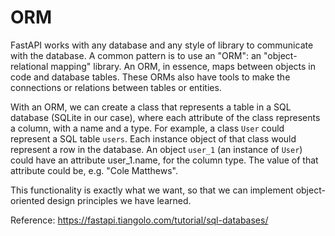 # ORM

FastAPI works with any database and any style of library to communicate with the database. A common pattern is to use an "ORM": an "object-relational mapping" library. An ORM, in essence, maps between objects in code and database tables. These ORMs also have tools to make the connections or relations between tables or entities.

With an ORM, we can create a class that represents a table in a SQL database (SQLite in our case), where each attribute of the class represents a column, with a name and a type. For example, a class `User` could represent a SQL table `users`. Each instance object of that class would represent a row in the database. An object `user_1` (an instance of `User`) could have an attribute user_1.name, for the column type. The value of that attribute could be, e.g. "Cole Matthews".

This functionality is exactly what we want, so that we can implement object-oriented design principles we have learned.

Reference: https://fastapi.tiangolo.com/tutorial/sql-databases/
